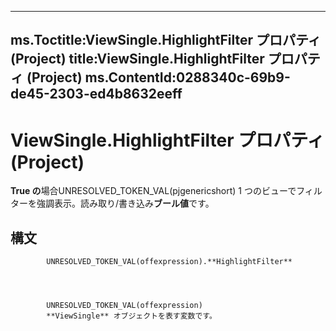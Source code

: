 

---
ms.Toctitle:ViewSingle.HighlightFilter プロパティ (Project)
title:ViewSingle.HighlightFilter プロパティ (Project)
ms.ContentId:0288340c-69b9-de45-2303-ed4b8632eeff
---
# ViewSingle.HighlightFilter プロパティ (Project)




**True の**場合UNRESOLVED_TOKEN_VAL(pjgenericshort) 1 つのビューでフィルターを強調表示。読み取り/書き込み**ブール値**です。

## 構文

            UNRESOLVED_TOKEN_VAL(offexpression).**HighlightFilter**




            UNRESOLVED_TOKEN_VAL(offexpression)
            **ViewSingle** オブジェクトを表す変数です。




